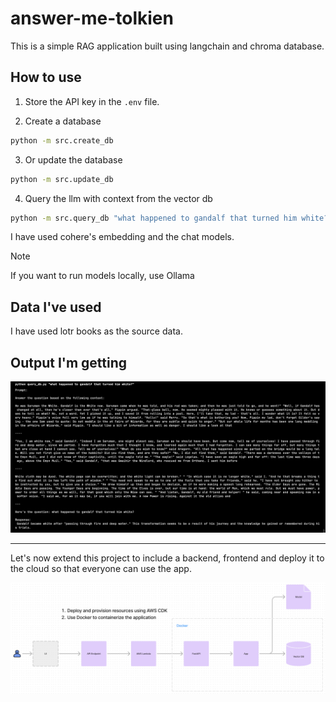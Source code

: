 # answer-me-tolkien

This is a simple RAG application built using langchain and chroma database.

## How to use

1. Store the API key in the `.env` file.

2. Create a database

```bash
python -m src.create_db
```

3. Or update the database

```bash
python -m src.update_db
```

4. Query the llm with context from the vector db

```bash
python -m src.query_db "what happened to gandalf that turned him white?"
```

I have used cohere's embedding and the chat models.

> [!NOTE]
> If you want to run models locally, use Ollama

## Data I've used

I have used lotr books as the source data.

## Output I'm getting


![output](assets/output.png)


---

Let's now extend this project to include a backend, frontend and deploy it to the cloud so that everyone can use the app.


![architecture](assets/architecture.png)





